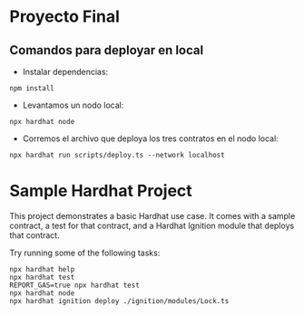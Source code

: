 # Proyecto Final

## Comandos para deployar en local
- Instalar dependencias:
```shell
npm install
```
- Levantamos un nodo local:
```shell
npx hardhat node
```
- Corremos el archivo que deploya los tres contratos en el nodo local:
```shell
npx hardhat run scripts/deploy.ts --network localhost
```

# Sample Hardhat Project

This project demonstrates a basic Hardhat use case. It comes with a sample contract, a test for that contract, and a Hardhat Ignition module that deploys that contract.

Try running some of the following tasks:

```shell
npx hardhat help
npx hardhat test
REPORT_GAS=true npx hardhat test
npx hardhat node
npx hardhat ignition deploy ./ignition/modules/Lock.ts
```